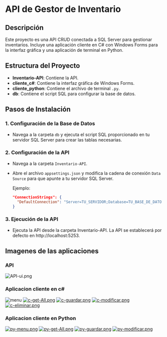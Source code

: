 # API de Gestor de Inventario

## Descripción
Este proyecto es una API CRUD conectada a SQL Server para gestionar inventarios. Incluye una aplicación cliente en C# con Windows Forms para la interfaz gráfica y una aplicación de terminal en Python.

## Estructura del Proyecto

- **Inventario-API**: Contiene la API.
- **cliente_c#**: Contiene la interfaz gráfica de Windows Forms.
- **cliente_python**: Contiene el archivo de terminal `.py`.
- **db**: Contiene el script SQL para configurar la base de datos.

## Pasos de Instalación

### 1. Configuración de la Base de Datos

- Navega a la carpeta `db` y ejecuta el script SQL proporcionado en tu servidor SQL Server para crear las tablas necesarias.

### 2. Configuración de la API

- Navega a la carpeta `Inventario-API`.
- Abre el archivo `appsettings.json` y modifica la cadena de conexión `Data Source` para que apunte a tu servidor SQL Server.
  
  Ejemplo:
  ```json
  "ConnectionStrings": {
    "DefaultConnection": "Server=TU_SERVIDOR;Database=TU_BASE_DE_DATOS;User Id=TU_USUARIO;Password=TU_CONTRASEÑA;"
  }

### 3. Ejecución de la API
- Ejecuta la API desde la carpeta Inventario-API. La API se establecerá por defecto en http://localhost:5253.


## Imagenes de las aplicaciones
### API
![API-ui.png](https://i.postimg.cc/65FGGfyJ/API-ui.png)
### Aplicacion cliente en c#
![menu](https://i.postimg.cc/xjJfbDH8/c-menu.png)
[![c-get-All.png](https://i.postimg.cc/4nRsXyNM/c-get-All.png)](https://postimg.cc/RJdjRMtQ)
[![c-guardar.png](https://i.postimg.cc/tTVgbLNs/c-guardar.png)](https://postimg.cc/34YhCf6h)
[![c-modificar.png](https://i.postimg.cc/Bn8km4SP/c-modificar.png)](https://postimg.cc/MnS9Tkjz)
[![c-eliminar.png](https://i.postimg.cc/xTZFJhvf/c-eliminar.png)](https://postimg.cc/tYhz8rvw)
### Aplicacion cliente en Python
[![py-menu.png](https://i.postimg.cc/G2sF43Cr/py-menu.png)](https://postimg.cc/phRh7Hr1)
[![py-get-All.png](https://i.postimg.cc/XJF5V2fY/py-get-All.png)](https://postimg.cc/ftzyCfqG)
[![py-guardar.png](https://i.postimg.cc/jSzB7KRH/py-guardar.png)](https://postimg.cc/zyGxssbv)
[![py-modificar.png](https://i.postimg.cc/G3xBqTzV/py-modificar.png)](https://postimg.cc/t77CgTKN)